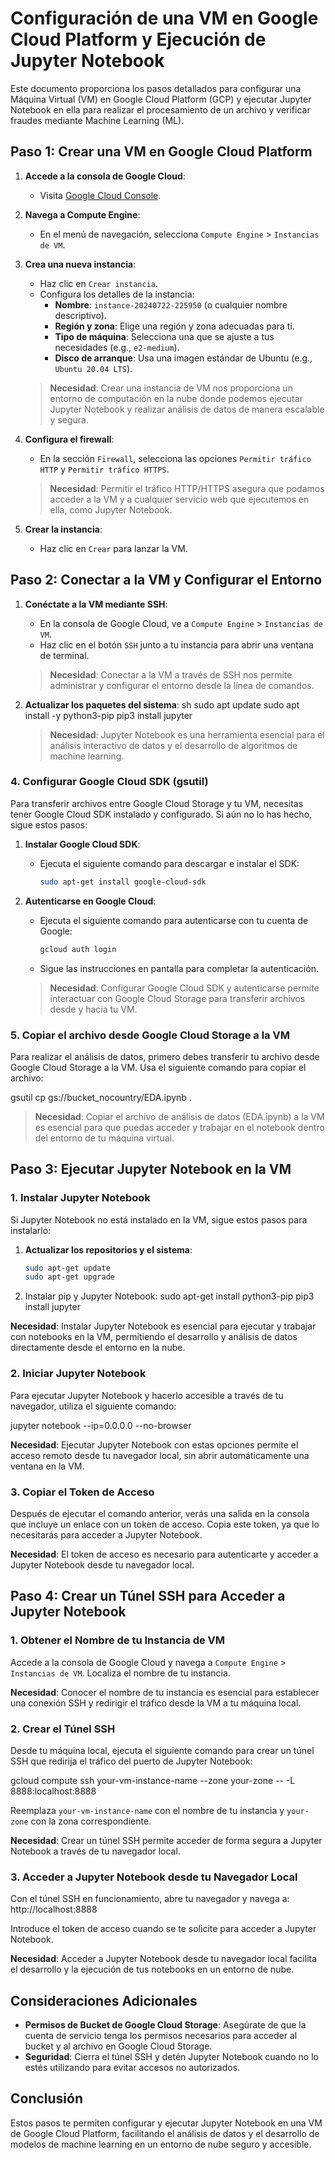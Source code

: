 # Configuración de una VM en Google Cloud Platform y Ejecución de Jupyter Notebook

Este documento proporciona los pasos detallados para configurar una Máquina Virtual (VM) en Google Cloud Platform (GCP) y ejecutar Jupyter Notebook en ella para realizar el procesamiento de un archivo y verificar fraudes mediante Machine Learning (ML).

## Paso 1: Crear una VM en Google Cloud Platform

1. **Accede a la consola de Google Cloud**:
   - Visita [Google Cloud Console](https://console.cloud.google.com/).

2. **Navega a Compute Engine**:
   - En el menú de navegación, selecciona `Compute Engine` > `Instancias de VM`.

3. **Crea una nueva instancia**:
   - Haz clic en `Crear instancia`.
   - Configura los detalles de la instancia:
     - **Nombre**: `instance-20240722-225950` (o cualquier nombre descriptivo).
     - **Región y zona**: Elige una región y zona adecuadas para ti.
     - **Tipo de máquina**: Selecciona una que se ajuste a tus necesidades (e.g., `e2-medium`).
     - **Disco de arranque**: Usa una imagen estándar de Ubuntu (e.g., `Ubuntu 20.04 LTS`).

   > **Necesidad**: Crear una instancia de VM nos proporciona un entorno de computación en la nube donde podemos ejecutar Jupyter Notebook y realizar análisis de datos de manera escalable y segura.

4. **Configura el firewall**:
   - En la sección `Firewall`, selecciona las opciones `Permitir tráfico HTTP` y `Permitir tráfico HTTPS`.

   > **Necesidad**: Permitir el tráfico HTTP/HTTPS asegura que podamos acceder a la VM y a cualquier servicio web que ejecutemos en ella, como Jupyter Notebook.

5. **Crear la instancia**:
   - Haz clic en `Crear` para lanzar la VM.

## Paso 2: Conectar a la VM y Configurar el Entorno

1. **Conéctate a la VM mediante SSH**:
   - En la consola de Google Cloud, ve a `Compute Engine` > `Instancias de VM`.
   - Haz clic en el botón `SSH` junto a tu instancia para abrir una ventana de terminal.

   > **Necesidad**: Conectar a la VM a través de SSH nos permite administrar y configurar el entorno desde la línea de comandos.

2. **Actualizar los paquetes del sistema**:
   sh
   sudo apt update
   sudo apt install -y python3-pip
   pip3 install jupyter

   > **Necesidad**: Jupyter Notebook es una herramienta esencial para el análisis interactivo de datos y el desarrollo de algoritmos de machine learning.

### 4. Configurar Google Cloud SDK (gsutil)

Para transferir archivos entre Google Cloud Storage y tu VM, necesitas tener Google Cloud SDK instalado y configurado. Si aún no lo has hecho, sigue estos pasos:

1. **Instalar Google Cloud SDK**:
   - Ejecuta el siguiente comando para descargar e instalar el SDK:
     ```sh
     sudo apt-get install google-cloud-sdk
     ```

2. **Autenticarse en Google Cloud**:
   - Ejecuta el siguiente comando para autenticarse con tu cuenta de Google:
     ```sh
     gcloud auth login
     ```
   - Sigue las instrucciones en pantalla para completar la autenticación.

   > **Necesidad**: Configurar Google Cloud SDK y autenticarse permite interactuar con Google Cloud Storage para transferir archivos desde y hacia tu VM.

### 5. Copiar el archivo desde Google Cloud Storage a la VM

Para realizar el análisis de datos, primero debes transferir tu archivo desde Google Cloud Storage a la VM. Usa el siguiente comando para copiar el archivo:


gsutil cp gs://bucket_nocountry/EDA.ipynb .

 > **Necesidad**: Copiar el archivo de análisis de datos (EDA.ipynb) a la VM es esencial para que puedas acceder y trabajar en el notebook dentro del entorno de tu máquina virtual.

## Paso 3: Ejecutar Jupyter Notebook en la VM

### 1. Instalar Jupyter Notebook

Si Jupyter Notebook no está instalado en la VM, sigue estos pasos para instalarlo:

1. **Actualizar los repositorios y el sistema**:
   ```sh
   sudo apt-get update
   sudo apt-get upgrade


2. Instalar pip y Jupyter Notebook:
  sudo apt-get install python3-pip
  pip3 install jupyter


**Necesidad**: Instalar Jupyter Notebook es esencial para ejecutar y trabajar con notebooks en la VM, permitiendo el desarrollo y análisis de datos directamente desde el entorno en la nube.

### 2. Iniciar Jupyter Notebook

Para ejecutar Jupyter Notebook y hacerlo accesible a través de tu navegador, utiliza el siguiente comando:

jupyter notebook --ip=0.0.0.0 --no-browser


   **Necesidad**: Ejecutar Jupyter Notebook con estas opciones permite el acceso remoto desde tu navegador local, sin abrir automáticamente una ventana en la VM.

### 3. Copiar el Token de Acceso

Después de ejecutar el comando anterior, verás una salida en la consola que incluye un enlace con un token de acceso. Copia este token, ya que lo necesitarás para acceder a Jupyter Notebook.

   **Necesidad**: El token de acceso es necesario para autenticarte y acceder a Jupyter Notebook desde tu navegador local.

## Paso 4: Crear un Túnel SSH para Acceder a Jupyter Notebook

### 1. Obtener el Nombre de tu Instancia de VM

Accede a la consola de Google Cloud y navega a `Compute Engine` > `Instancias de VM`. Localiza el nombre de tu instancia.

   **Necesidad**: Conocer el nombre de tu instancia es esencial para establecer una conexión SSH y redirigir el tráfico desde la VM a tu máquina local.

### 2. Crear el Túnel SSH

Desde tu máquina local, ejecuta el siguiente comando para crear un túnel SSH que redirija el tráfico del puerto de Jupyter Notebook:

gcloud compute ssh your-vm-instance-name --zone your-zone -- -L 8888:localhost:8888


Reemplaza `your-vm-instance-name` con el nombre de tu instancia y `your-zone` con la zona correspondiente.

   **Necesidad**: Crear un túnel SSH permite acceder de forma segura a Jupyter Notebook a través de tu navegador local.

### 3. Acceder a Jupyter Notebook desde tu Navegador Local

Con el túnel SSH en funcionamiento, abre tu navegador y navega a:
http://localhost:8888


Introduce el token de acceso cuando se te solicite para acceder a Jupyter Notebook.

   **Necesidad**: Acceder a Jupyter Notebook desde tu navegador local facilita el desarrollo y la ejecución de tus notebooks en un entorno de nube.

## Consideraciones Adicionales

- **Permisos de Bucket de Google Cloud Storage**: Asegúrate de que la cuenta de servicio tenga los permisos necesarios para acceder al bucket y al archivo en Google Cloud Storage.
- **Seguridad**: Cierra el túnel SSH y detén Jupyter Notebook cuando no lo estés utilizando para evitar accesos no autorizados.

## Conclusión

Estos pasos te permiten configurar y ejecutar Jupyter Notebook en una VM de Google Cloud Platform, facilitando el análisis de datos y el desarrollo de modelos de machine learning en un entorno de nube seguro y accesible.
